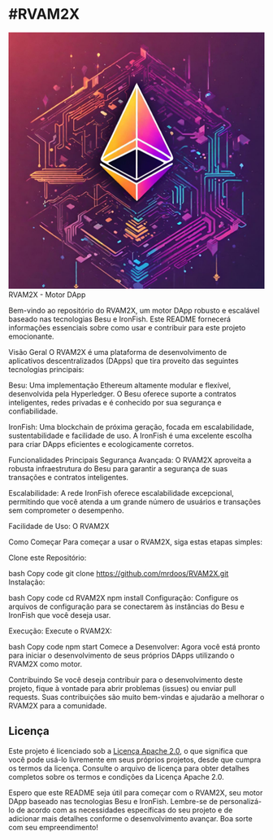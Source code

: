 <h1>#RVAM2X</h1>
<img src="Design sem nome.jpg"hideth:25%>
RVAM2X - Motor DApp

Bem-vindo ao repositório do RVAM2X, um motor DApp robusto e escalável baseado nas tecnologias Besu e IronFish. Este README fornecerá informações essenciais sobre como usar e contribuir para este projeto emocionante.

Visão Geral
O RVAM2X é uma plataforma de desenvolvimento de aplicativos descentralizados (DApps) que tira proveito das seguintes tecnologias principais:

Besu: Uma implementação Ethereum altamente modular e flexível, desenvolvida pela Hyperledger. O Besu oferece suporte a contratos inteligentes, redes privadas e é conhecido por sua segurança e confiabilidade.

IronFish: Uma blockchain de próxima geração, focada em escalabilidade, sustentabilidade e facilidade de uso. A IronFish é uma excelente escolha para criar DApps eficientes e ecologicamente corretos.

Funcionalidades Principais
Segurança Avançada: O RVAM2X aproveita a robusta infraestrutura do Besu para garantir a segurança de suas transações e contratos inteligentes.

Escalabilidade: A rede IronFish oferece escalabilidade excepcional, permitindo que você atenda a um grande número de usuários e transações sem comprometer o desempenho.

Facilidade de Uso: O RVAM2X 

Como Começar
Para começar a usar o RVAM2X, siga estas etapas simples:

Clone este Repositório:

bash
Copy code
git clone https://github.com/mrdoos/RVAM2X.git
Instalação:

bash
Copy code
cd RVAM2X
npm install
Configuração:
Configure os arquivos de configuração para se conectarem às instâncias do Besu e IronFish que você deseja usar.

Execução:
Execute o RVAM2X:

bash
Copy code
npm start
Comece a Desenvolver:
Agora você está pronto para iniciar o desenvolvimento de seus próprios DApps utilizando o RVAM2X como motor.

Contribuindo
Se você deseja contribuir para o desenvolvimento deste projeto, fique à vontade para abrir problemas (issues) ou enviar pull requests. Suas contribuições são muito bem-vindas e ajudarão a melhorar o RVAM2X para a comunidade.

## Licença

Este projeto é licenciado sob a [Licença Apache 2.0](LICENSE), o que significa que você pode usá-lo livremente em seus próprios projetos, desde que cumpra os termos da licença. Consulte o arquivo de licença para obter detalhes completos sobre os termos e condições da Licença Apache 2.0.

Espero que este README seja útil para começar com o RVAM2X, seu motor DApp baseado nas tecnologias Besu e IronFish. Lembre-se de personalizá-lo de acordo com as necessidades específicas do seu projeto e de adicionar mais detalhes conforme o desenvolvimento avançar. Boa sorte com seu empreendimento!







[Contributing Guidelines]: CONTRIBUTING.md
